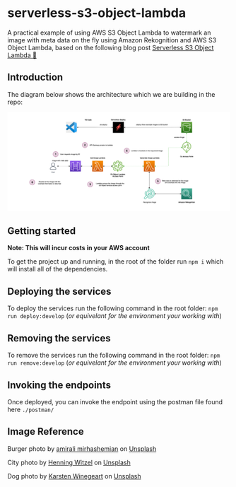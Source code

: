 # serverless-s3-object-lambda

A practical example of using AWS S3 Object Lambda to watermark an image with meta data on the fly using Amazon Rekognition and AWS S3 Object Lambda, based on the following blog post [Serverless S3 Object Lambda 🚀](/)

## Introduction

The diagram below shows the architecture which we are building in the repo:

![Architecture](./docs/images/architecture.png)

## Getting started

**Note: This will incur costs in your AWS account**

To get the project up and running, in the root of the folder run `npm i` which will install all of the dependencies.

## Deploying the services

To deploy the services run the following command in the root folder: `npm run deploy:develop` (_or equivelant for the environment your working with_)

## Removing the services

To remove the services run the following command in the root folder: `npm run remove:develop` (_or equivelant for the environment your working with_)

## Invoking the endpoints

Once deployed, you can invoke the endpoint using the postman file found here `./postman/`

## Image Reference

Burger photo by <a href="https://unsplash.com/@amir_v_ali?utm_source=unsplash&utm_medium=referral&utm_content=creditCopyText">amirali mirhashemian</a> on <a href="https://unsplash.com/s/photos/burger?utm_source=unsplash&utm_medium=referral&utm_content=creditCopyText">Unsplash</a>

City photo by <a href="https://unsplash.com/@henning?utm_source=unsplash&utm_medium=referral&utm_content=creditCopyText">Henning Witzel</a> on <a href="https://unsplash.com/s/photos/city?utm_source=unsplash&utm_medium=referral&utm_content=creditCopyText">Unsplash</a>

Dog photo by <a href="https://unsplash.com/@karsten116?utm_source=unsplash&utm_medium=referral&utm_content=creditCopyText">Karsten Winegeart</a> on <a href="https://unsplash.com/s/photos/dog?utm_source=unsplash&utm_medium=referral&utm_content=creditCopyText">Unsplash</a>
